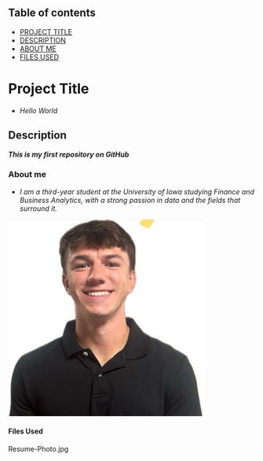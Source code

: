 

## Table of contents

- [PROJECT TITLE](#Project-Title)
- [DESCRIPTION](#Description)
- [ABOUT ME](#About-me)
- [FILES USED](Files-used)

# Project Title

- *Hello World*

## Description

***This is my first repository on GitHub***

### About me
- *I am a third-year student at the University of Iowa studying Finance and Business Analytics, with a strong passion in data and the fields that surround it.*


![My Picture](Resume-Photo.jpg)

#### Files Used
Resume-Photo.jpg
